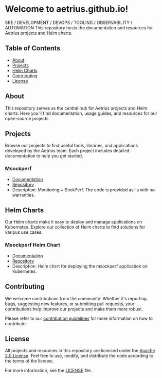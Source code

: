 # Welcome to aetrius.github.io!

SRE / DEVELOPMENT / DEVOPS / TOOLING / OBSERVABILITY / AUTOMATION
This repository hosts the documentation and resources for Aetrius projects and Helm charts.

## Table of Contents

- [About](#about)
- [Projects](#projects)
- [Helm Charts](#helm-charts)
- [Contributing](#contributing)
- [License](#license)

## About

This repository serves as the central hub for Aetrius projects and Helm charts. Here you'll find documentation, usage guides, and resources for our open-source projects.

## Projects

Browse our projects to find useful tools, libraries, and applications developed by the Aetrius team. Each project includes detailed documentation to help you get started.

### Msockperf

- [Documentation](https://github.com/aetrius/msockperf)
- [Repository](https://github.com/aetrius/msockperf)
- Description: Monitoring + SockPerf. The code is provided as-is with no warranties.

## Helm Charts

Our Helm charts make it easy to deploy and manage applications on Kubernetes. Explore our collection of Helm charts to find solutions for various use cases.

### Msockperf Helm Chart

- [Documentation](https://github.com/aetrius/msockperf/README.md)
- [Repository](https://github.com/aetrius/msockperf)
- Description: Helm chart for deploying the msockperf application on Kubernetes.

## Contributing

We welcome contributions from the community! Whether it's reporting bugs, suggesting new features, or submitting pull requests, your contributions help improve our projects and make them more robust.

Please refer to our [contribution guidelines](https://github.com/aetrius/msockperf/CONTRIBUTING.md) for more information on how to contribute.

## License

All projects and resources in this repository are licensed under the [Apache 2.0 License](https://github.com/aetrius/msockperf/LICENSE). Feel free to use, modify, and distribute the code according to the terms of the license.

For more information, see the [LICENSE](https://github.com/aetrius/msockperf/LICENSE) file.

